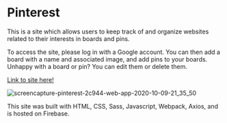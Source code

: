 # Pinterest

This is a site which allows users to keep track of and organize websites related to their interests in boards and pins. 

To access the site, please log in with a Google account. You can then add a board with a name and associated image, and add pins to your boards. Unhappy with a board or pin? You can edit them or delete them. 

<a href="https://pinterest-2c944.web.app/#">Link to site here!</a>

![screencapture-pinterest-2c944-web-app-2020-10-09-21_35_50](https://user-images.githubusercontent.com/65687019/95643845-80030680-0a77-11eb-97c5-f40c274624a4.png)

This site was built with HTML, CSS, Sass, Javascript, Webpack, Axios, and is hosted on Firebase. 
